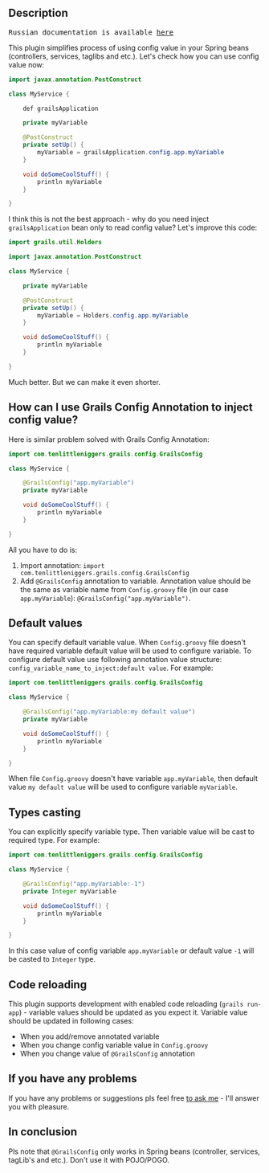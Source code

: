 Description
-----------
<pre>
Russian documentation is available <a href="https://github.com/fedotxxl/grails-config-annotation/blob/master/README_RU.md">here</a>
</pre>
This plugin simplifies process of using config value in your Spring beans (controllers, services, taglibs and etc.). Let's check how you can use config value now:

```java
import javax.annotation.PostConstruct

class MyService {

    def grailsApplication

    private myVariable

    @PostConstruct
    private setUp() {
        myVariable = grailsApplication.config.app.myVariable
    }

    void doSomeCoolStuff() {
        println myVariable
    }

}
```
I think this is not the best approach - why do you need inject `grailsApplication` bean only to read config value? Let's improve this code:
```java
import grails.util.Holders

import javax.annotation.PostConstruct

class MyService {

    private myVariable

    @PostConstruct
    private setUp() {
        myVariable = Holders.config.app.myVariable
    }

    void doSomeCoolStuff() {
        println myVariable
    }

}
```
Much better. But we can make it even shorter.

How can I use Grails Config Annotation to inject config value?
----------------------------------------------------------------------------------
Here is similar problem solved with Grails Config Annotation:

```java
import com.tenlittleniggers.grails.config.GrailsConfig

class MyService {

    @GrailsConfig("app.myVariable")
    private myVariable

    void doSomeCoolStuff() {
        println myVariable
    }

}
```
All you have to do is:
1. Import annotation: `import com.tenlittleniggers.grails.config.GrailsConfig`
2. Add `@GrailsConfig` annotation to variable. Annotation value should be the same as variable name from `Config.groovy` file (in our case `app.myVariable`):  `@GrailsConfig("app.myVariable")`.

Default values
---------------------
You can specify default variable value. When `Config.groovy` file doesn't have required variable default value will be used to configure variable. To configure default value use following annotation value structure: `config_variable_name_to_inject:default value`. For example:

```java
import com.tenlittleniggers.grails.config.GrailsConfig

class MyService {

    @GrailsConfig("app.myVariable:my default value")
    private myVariable

    void doSomeCoolStuff() {
        println myVariable
    }

}
```
When file `Config.groovy` doesn't have variable `app.myVariable`, then default value `my default value` will be used to configure variable `myVariable`.

Types casting
--------------------
You can explicitly specify variable type. Then variable value will be cast to required type. For example:

```java
import com.tenlittleniggers.grails.config.GrailsConfig

class MyService {

    @GrailsConfig("app.myVariable:-1")
    private Integer myVariable

    void doSomeCoolStuff() {
        println myVariable
    }

}
```
In this case value of config variable `app.myVariable` or default value `-1` will be casted to `Integer` type.

Code reloading
---------------
This plugin supports development with enabled code reloading (`grails run-app`) - variable values should be updated as you expect it. Variable value should be updated in following cases:

*   When you add/remove annotated variable
*   When you change config variable value in `Config.groovy`
*   When you change value of `@GrailsConfig` annotation

If you have any problems
-------------------------
If you have any problems or suggestions pls feel free [to ask me](https://github.com/fedotxxl/grails-config-annotation/issues) - I'll answer you with pleasure.

In conclusion
------------
Pls note that `@GrailsConfig` only works in Spring beans (controller, services, tagLib's and etc.). Don't use it with POJO/POGO.